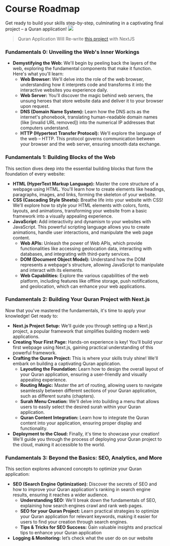 # Course Roadmap

Get ready to build your skills step-by-step, culminating in a captivating final project – a Quran application!
![](https://raw.githubusercontent.com/rakaadinugroho/PowQuran/main/PowQuran.png)

> Quran Application Will Re-write [this project](https://github.com/powdotkim/PowQuran) with NextJS

### **Fundamentals 0: Unveiling the Web's Inner Workings**

*   **Demystifying the Web:** We'll begin by peeling back the layers of the web, exploring the fundamental components that make it function. Here's what you'll learn:
    *   **Web Browser:** We'll delve into the role of the web browser, understanding how it interprets code and transforms it into the interactive websites you experience daily.
    *   **Web Server:** You'll discover the magic behind web servers, the unsung heroes that store website data and deliver it to your browser upon request.
    *   **DNS (Domain Name System):** Learn how the DNS acts as the internet's phonebook, translating human-readable domain names (like \[invalid URL removed\]) into the numerical IP addresses that computers understand.
    *   **HTTP (Hypertext Transfer Protocol):** We'll explore the language of the web – HTTP. This protocol governs communication between your browser and the web server, ensuring smooth data exchange.


### **Fundamentals 1: Building Blocks of the Web**

This section dives deep into the essential building blocks that form the foundation of every website:

*   **HTML (HyperText Markup Language):** Master the core structure of a webpage using HTML. You'll learn how to create elements like headings, paragraphs, images, and links, forming the skeleton of your website.
*   **CSS (Cascading Style Sheets):** Breathe life into your website with CSS! We'll explore how to style your HTML elements with colors, fonts, layouts, and animations, transforming your website from a basic framework into a visually appealing experience.
*   **JavaScript:** Add interactivity and dynamism to your websites with JavaScript. This powerful scripting language allows you to create animations, handle user interactions, and manipulate the web page content.
    *   **Web APIs:** Unleash the power of Web APIs, which provide functionalities like accessing geolocation data, interacting with databases, and integrating with third-party services.
    *   **DOM (Document Object Model):** Understand how the DOM represents a webpage's structure, allowing JavaScript to manipulate and interact with its elements.
    *   **Web Capabilities:** Explore the various capabilities of the web platform, including features like offline storage, push notifications, and geolocation, which can enhance your web applications.


### **Fundamentals 2: Building Your Quran Project with Next.js**

Now that you've mastered the fundamentals, it's time to apply your knowledge! Get ready to:

*   **Next.js Project Setup:** We'll guide you through setting up a Next.js project, a popular framework that simplifies building modern web applications.
*   **Creating Your First Page:** Hands-on experience is key! You'll build your first webpage using Next.js, gaining practical understanding of this powerful framework.
*   **Crafting the Quran Project:** This is where your skills truly shine! We'll embark on building a captivating Quran application.
    *   **Layouting the Foundation:** Learn how to design the overall layout of your Quran application, ensuring a user-friendly and visually appealing experience.
    *   **Routing Magic:** Master the art of routing, allowing users to navigate seamlessly between different sections of your Quran application, such as different surahs (chapters).
    *   **Surah Menu Creation:** We'll delve into building a menu that allows users to easily select the desired surah within your Quran application.
    *   **Quran Content Integration:** Learn how to integrate the Quran content into your application, ensuring proper display and functionality.
*   **Deployment to the Cloud:** Finally, it's time to showcase your creation! We'll guide you through the process of deploying your Quran project to the cloud, making it accessible to the world.


### **Fundamentals 3: Beyond the Basics: SEO, Analytics, and More**

This section explores advanced concepts to optimize your Quran application:

*   **SEO (Search Engine Optimization):** Discover the secrets of SEO and how to improve your Quran application's ranking in search engine results, ensuring it reaches a wider audience.
    *   **Understanding SEO:** We'll break down the fundamentals of SEO, explaining how search engines crawl and rank web pages.
    *   **SEO for your Quran Project:** Learn practical strategies to optimize your Quran application for relevant keywords, making it easier for users to find your creation through search engines.
    *   **Tips & Tricks for SEO Success:** Gain valuable insights and practical tips to enhance your Quran application
*   **Logging & Monitoring:** let’s check what the user do on our website
